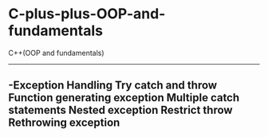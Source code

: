 # C-plus-plus-OOP-and-fundamentals
C++(OOP and fundamentals)

------------------------
-Exception Handling
  Try catch and throw
  Function generating exception
  Multiple catch statements
  Nested exception
  Restrict throw
  Rethrowing exception
-------------------------

